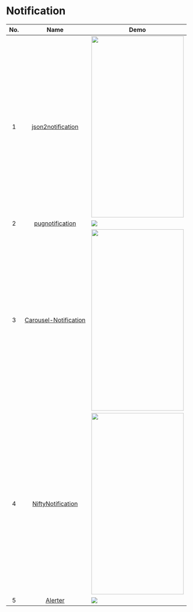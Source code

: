 Notification
======================
No. | Name | Demo
:---: | :---: | ---
1| [json2notification](https://github.com/8tory/json2notification) | <img src="https://github.com/8tory/json2notification/raw/master/art/screenshot.jpg" width="250" height="490">
2| [pugnotification](https://github.com/halysongoncalves/pugnotification) | ![](https://raw.githubusercontent.com/halysongoncalves/pugnotification/master/art/screenshot.png)
3| [Carousel-Notification](https://github.com/shaileshmamgain5/Carousel-Notification) | <img src="https://raw.githubusercontent.com/shaileshmamgain5/Carousal-Notification/master/app/screenshots/carousal-notification.gif" width="250" height="490">
4| [NiftyNotification](https://github.com/sd6352051/NiftyNotification) | <img src="https://raw.githubusercontent.com/sd6352051/NiftyNotification/master/screenshot/ss.gif" width="250" height="490">
5| [Alerter](https://github.com/Tapadoo/Alerter) | ![](https://github.com/Tapadoo/Alerter/raw/master/documentation/alert_coloured.gif)
